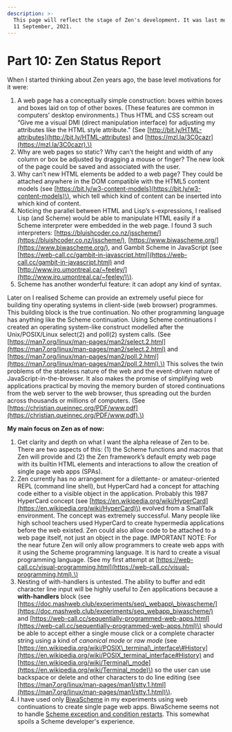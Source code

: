 ```yaml
---
description: >-
  This page will reflect the stage of Zen's development. It was last modified on
  11 September, 2021.
---
```


# Part 10: Zen Status Report

When I started thinking about Zen years ago, the base level motivations for it were:

1. A web page has a conceptually simple construction: boxes within boxes and boxes laid on top of other boxes. \(These features are common in computers’ desktop environments.\) Thus HTML and CSS scream out “Give me a visual DMI \(direct manipulation interface\) for adjusting my attributes like the HTML style attribute." \(See [http://bit.ly/HTML-attributes](http://bit.ly/HTML-attributes) and [https://mzl.la/3C0cazr](https://mzl.la/3C0cazr).\)
2. Why are web pages so static? Why can’t the height and width of any column or box be adjusted by dragging a mouse or finger? The new look of the page could be saved and associated with the user.
3. Why can’t new HTML elements be added to a web page? They could be attached anywhere in the DOM compatible with the HTML5 content models \(see [https://bit.ly/w3-content-models](https://bit.ly/w3-content-models)\), which tell which kind of content can be inserted into which kind of content.
4. Noticing the parallel between HTML and Lisp’s s-expressions, I realised Lisp \(and Scheme\) would be able to manipulate HTML easily if a Scheme interpreter were embedded in the web page. I found 3 such interpreters: [https://bluishcoder.co.nz/jsscheme/](https://bluishcoder.co.nz/jsscheme/), [https://www.biwascheme.org/](https://www.biwascheme.org/), and Gambit Scheme in JavaScript \(see [https://web-call.cc/gambit-in-javascript.html](https://web-call.cc/gambit-in-javascript.html) and [http://www.iro.umontreal.ca/~feeley/](http://www.iro.umontreal.ca/~feeley/)\).
5. Scheme has another wonderful feature: it can adopt any kind of syntax.

Later on I realised Scheme can provide an extremely useful piece for building tiny operating systems in client-side \(web browser\) programmes. This building block is the true continuation. No other programming language has anything like the Scheme continuation. Using Scheme continuations I created an operating system-like construct modelled after the Unix/POSIX/Linux select\(2\) and poll\(2\) system calls. \(See [https://man7.org/linux/man-pages/man2/select.2.html](https://man7.org/linux/man-pages/man2/select.2.html) and [https://man7.org/linux/man-pages/man2/poll.2.html](https://man7.org/linux/man-pages/man2/poll.2.html).\) This solves the twin problems of the stateless nature of the web and the event-driven nature of JavaScript-in-the-browser. It also makes the promise of simplifying web applications practical by moving the memory burden of stored continuations from the web server to the web browser, thus spreading out the burden across thousands or millions of computers. \(See [https://christian.queinnec.org/PDF/www.pdf](https://christian.queinnec.org/PDF/www.pdf).\)

**My main focus on Zen as of now:**

1. Get clarity and depth on what I want the alpha release of Zen to be. There are two aspects of this: \(1\) the Scheme functions and macros that Zen will provide and \(2\) the Zen framework’s default empty web page with its builtin HTML elements and interactions to allow the creation of single page web apps \(SPAs\).
2. Zen currently has no arrangement for a dilettante- or amateur-oriented REPL \(command line shell\), but HyperCard had a concept for attaching code either to a visible object in the application. Probably this 1987 HyperCard concept \(see [https://en.wikipedia.org/wiki/HyperCard](https://en.wikipedia.org/wiki/HyperCard)\) evolved from a SmallTalk environment. The concept was extremely successful. Many people like high school teachers used HyperCard to create hypermedia applications before the web existed. Zen could also allow code to be attached to a web page itself, not just an object in the page. IMPORTANT NOTE: For the near future Zen will only allow programmers to create web apps with it using the Scheme programming language. It is hard to create a visual programming language. \(See my first attempt at [https://web-call.cc/visual-programming.html](https://web-call.cc/visual-programming.html).\)
3. Nesting of with-handlers is untested. The ability to buffer and edit character line input will be highly useful to Zen applications because a **with-handlers** block \(see [https://doc.mashweb.club/experiments/seq\_webapp\_biwascheme/](https://doc.mashweb.club/experiments/seq_webapp_biwascheme/) and [https://web-call.cc/sequentially-programmed-web-apps.html](https://web-call.cc/sequentially-programmed-web-apps.html)\) should be able to accept either a single mouse click or a complete character string using a kind of _canonical mode_ or _raw mode_ \(see [https://en.wikipedia.org/wiki/POSIX\_terminal\_interface\#History](https://en.wikipedia.org/wiki/POSIX_terminal_interface#History) and [https://en.wikipedia.org/wiki/Terminal\_mode](https://en.wikipedia.org/wiki/Terminal_mode)\) so the user can use backspace or delete and other characters to do line editing \(see [https://man7.org/linux/man-pages/man1/stty.1.html](https://man7.org/linux/man-pages/man1/stty.1.html)\).
4. I have used only [BiwaScheme](https://www.biwascheme.org/) in my experiments using web continuations to create single page web apps. BiwaScheme seems not to handle [Scheme exception and condition restarts](https://www.scheme.com/tspl4/exceptions.html). This somewhat spoils a Scheme developer's experience. 



